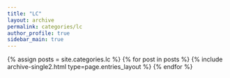 ```yaml
---
title: "LC"
layout: archive
permalink: categories/lc
author_profile: true
sidebar_main: true
---
```



{% assign posts = site.categories.lc %}
{% for post in posts %} {% include archive-single2.html type=page.entries_layout %} {% endfor %}
